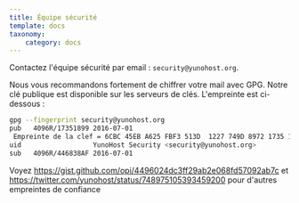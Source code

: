 ```yaml
---
title: Équipe sécurité
template: docs
taxonomy:
    category: docs
---
```


Contactez l'équipe sécurité par email : `security@yunohost.org`.

Nous vous recommandons fortement de chiffrer votre mail avec GPG. Notre clé
publique est disponible sur les serveurs de clés. L'empreinte est ci-dessous :

```bash
gpg --fingerprint security@yunohost.org
pub   4096R/17351899 2016-07-01
 Empreinte de la clef = 6CBC 45EB A625 FBF3 513D  1227 749D 8972 1735 1899
uid                  YunoHost Security <security@yunohost.org>
sub   4096R/446838AF 2016-07-01
```

Voyez https://gist.github.com/opi/4496024dc3ff29ab2e068fd57092ab7c et https://twitter.com/yunohost/status/748975105393459200 pour d'autres empreintes de confiance
